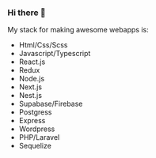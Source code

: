 ### Hi there 👋

My stack for making awesome webapps is:

- Html/Css/Scss
- Javascript/Typescript
- React.js
- Redux
- Node.js
- Next.js
- Nest.js
- Supabase/Firebase
- Postgress
- Express
- Wordpress
- PHP/Laravel
- Sequelize


